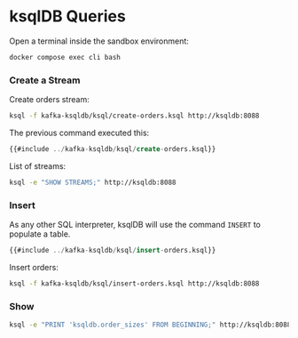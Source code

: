 # ksqlDB Queries

<div class="warning">

Open a terminal inside the sandbox environment:

```bash
docker compose exec cli bash
```

</div>

### Create a Stream

Create orders stream:

```bash
ksql -f kafka-ksqldb/ksql/create-orders.ksql http://ksqldb:8088
```

The previous command executed this:
```sql
{{#include ../kafka-ksqldb/ksql/create-orders.ksql}}
```

List of streams:

```bash
ksql -e "SHOW STREAMS;" http://ksqldb:8088
```

### Insert

As any other SQL interpreter, ksqlDB will use the command `INSERT` to populate a table.

```sql
{{#include ../kafka-ksqldb/ksql/insert-orders.ksql}}
```

Insert orders:

```bash
ksql -f kafka-ksqldb/ksql/insert-orders.ksql http://ksqldb:8088
```

### Show

```bash
ksql -e "PRINT 'ksqldb.order_sizes' FROM BEGINNING;" http://ksqldb:8088
```
